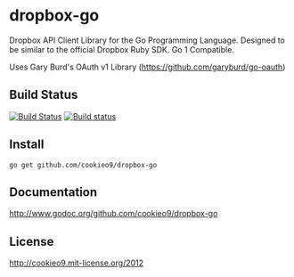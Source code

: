 dropbox-go
==========

Dropbox API Client Library for the Go Programming Language.
Designed to be similar to the official Dropbox Ruby SDK.
Go 1 Compatible.

Uses Gary Burd's OAuth v1 Library (https://github.com/garyburd/go-oauth)

Build Status
------------

[![Build Status](https://travis-ci.org/cookieo9/dropbox-go.png?branch=master)](https://travis-ci.org/cookieo9/dropbox-go)
[![Build status](https://ci.appveyor.com/api/projects/status?id=hq4a9b2oe9dfjrcv)](https://ci.appveyor.com/project/dropbox-go)

Install
-------

    go get github.com/cookieo9/dropbox-go

Documentation
-------------

   http://www.godoc.org/github.com/cookieo9/dropbox-go

License
-------
http://cookieo9.mit-license.org/2012
